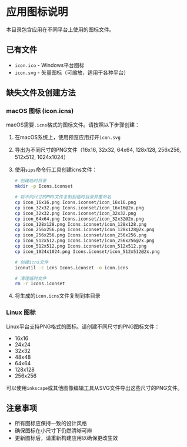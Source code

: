 # 应用图标说明

本目录包含应用在不同平台上使用的图标文件。

## 已有文件

- `icon.ico` - Windows平台图标
- `icon.svg` - 矢量图标（可缩放，适用于各种平台）

## 缺失文件及创建方法

### macOS 图标 (icon.icns)

macOS需要`.icns`格式的图标文件。请按照以下步骤创建：

1. 在macOS系统上，使用预览应用打开`icon.svg`
2. 导出为不同尺寸的PNG文件（16x16, 32x32, 64x64, 128x128, 256x256, 512x512, 1024x1024）
3. 使用`sips`命令行工具创建icns文件：
   
   ```bash
   # 创建临时目录
   mkdir -p Icons.iconset
   
   # 将不同尺寸的PNG文件复制到临时目录并重命名
   cp icon_16x16.png Icons.iconset/icon_16x16.png
   cp icon_32x32.png Icons.iconset/icon_16x16@2x.png
   cp icon_32x32.png Icons.iconset/icon_32x32.png
   cp icon_64x64.png Icons.iconset/icon_32x32@2x.png
   cp icon_128x128.png Icons.iconset/icon_128x128.png
   cp icon_256x256.png Icons.iconset/icon_128x128@2x.png
   cp icon_256x256.png Icons.iconset/icon_256x256.png
   cp icon_512x512.png Icons.iconset/icon_256x256@2x.png
   cp icon_512x512.png Icons.iconset/icon_512x512.png
   cp icon_1024x1024.png Icons.iconset/icon_512x512@2x.png
   
   # 创建icns文件
   iconutil -c icns Icons.iconset -o icon.icns
   
   # 清理临时文件
   rm -r Icons.iconset
   ```

4. 将生成的`icon.icns`文件复制到本目录

### Linux 图标

Linux平台支持PNG格式的图标。请创建不同尺寸的PNG图标文件：
- 16x16
- 24x24
- 32x32
- 48x48
- 64x64
- 128x128
- 256x256

可以使用`inkscape`或其他图像编辑工具从SVG文件导出这些尺寸的PNG文件。

## 注意事项

- 所有图标应保持一致的设计风格
- 确保图标在小尺寸下仍然清晰可辨
- 更新图标后，请重新构建应用以确保更改生效